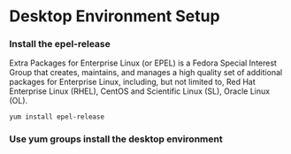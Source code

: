 # Desktop Environment Setup

<script src="https://asciinema.org/a/POrFSlT487SPcL2lSlVnTNA87.js" id="asciicast-POrFSlT487SPcL2lSlVnTNA87" async></script>

### Install the epel-release

Extra Packages for Enterprise Linux (or EPEL) is a Fedora Special Interest Group that creates, maintains, and manages a high quality set of additional packages for Enterprise Linux, including, but not limited to, Red Hat Enterprise Linux (RHEL), CentOS and Scientific Linux (SL), Oracle Linux (OL).

```
yum install epel-release
```

### Use yum groups install the desktop environment

```